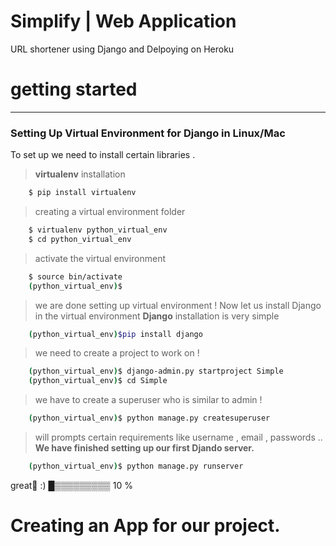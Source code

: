 # Simplify | Web Application

URL shortener using Django and Delpoying on Heroku 
# getting started
___
### Setting Up Virtual Environment for Django in Linux/Mac 
To set up we need to install certain libraries . 
>  **virtualenv** installation
```sh
    $ pip install virtualenv 
```
> creating a virtual environment folder 
```sh
    $ virtualenv python_virtual_env
    $ cd python_virtual_env
```
> activate the virtual environment 
```sh
    $ source bin/activate 
    (python_virtual_env)$
```
 >we are done setting up virtual environment !
 >Now let us install Django in the virtual environment
 > **Django** installation is very simple 
``` sh 
    (python_virtual_env)$pip install django 
```
> we need to create a project to work on ! 
``` sh 
    (python_virtual_env)$ django-admin.py startproject Simple
    (python_virtual_env)$ cd Simple 
```
> we have to create a superuser who is similar to admin !
``` sh 
    (python_virtual_env)$ python manage.py createsuperuser 
``` 
> will prompts certain requirements like username , email , passwords ..
**We have finished setting up our first Djando server.**
```sh
    (python_virtual_env)$ python manage.py runserver
```

great🤟 :)
  █▒▒▒▒▒▒▒▒▒ 10 % 

# Creating an App for our project.

